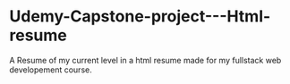 # Udemy-Capstone-project---Html-resume
A Resume of my current level in a html resume made for my fullstack web developement course.
